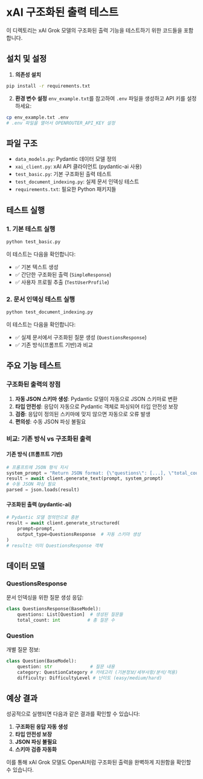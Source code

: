 # xAI 구조화된 출력 테스트

이 디렉토리는 xAI Grok 모델의 구조화된 출력 기능을 테스트하기 위한 코드들을 포함합니다.

## 설치 및 설정

1. **의존성 설치**
```bash
pip install -r requirements.txt
```

2. **환경 변수 설정**
`env_example.txt`를 참고하여 `.env` 파일을 생성하고 API 키를 설정하세요:
```bash
cp env_example.txt .env
# .env 파일을 열어서 OPENROUTER_API_KEY 설정
```

## 파일 구조

- `data_models.py`: Pydantic 데이터 모델 정의
- `xai_client.py`: xAI API 클라이언트 (pydantic-ai 사용)
- `test_basic.py`: 기본 구조화된 출력 테스트
- `test_document_indexing.py`: 실제 문서 인덱싱 테스트
- `requirements.txt`: 필요한 Python 패키지들

## 테스트 실행

### 1. 기본 테스트 실행
```bash
python test_basic.py
```

이 테스트는 다음을 확인합니다:
- ✅ 기본 텍스트 생성
- ✅ 간단한 구조화된 출력 (`SimpleResponse`)
- ✅ 사용자 프로필 추출 (`TestUserProfile`)

### 2. 문서 인덱싱 테스트 실행
```bash
python test_document_indexing.py
```

이 테스트는 다음을 확인합니다:
- ✅ 실제 문서에서 구조화된 질문 생성 (`QuestionsResponse`)
- ✅ 기존 방식(프롬프트 기반)과 비교

## 주요 기능 테스트

### 구조화된 출력의 장점
1. **자동 JSON 스키마 생성**: Pydantic 모델이 자동으로 JSON 스키마로 변환
2. **타입 안전성**: 응답이 자동으로 Pydantic 객체로 파싱되어 타입 안전성 보장
3. **검증**: 응답이 정의된 스키마에 맞지 않으면 자동으로 오류 발생
4. **편의성**: 수동 JSON 파싱 불필요

### 비교: 기존 방식 vs 구조화된 출력

#### 기존 방식 (프롬프트 기반)
```python
# 프롬프트에 JSON 형식 지시
system_prompt = "Return JSON format: {\"questions\": [...], \"total_count\": 5}"
result = await client.generate_text(prompt, system_prompt)
# 수동 JSON 파싱 필요
parsed = json.loads(result)
```

#### 구조화된 출력 (pydantic-ai)
```python
# Pydantic 모델 정의만으로 충분
result = await client.generate_structured(
    prompt=prompt,
    output_type=QuestionsResponse  # 자동 스키마 생성
)
# result는 이미 QuestionsResponse 객체
```

## 데이터 모델

### QuestionsResponse
문서 인덱싱을 위한 질문 생성 응답:
```python
class QuestionsResponse(BaseModel):
    questions: List[Question]  # 생성된 질문들
    total_count: int          # 총 질문 수
```

### Question
개별 질문 정보:
```python
class Question(BaseModel):
    question: str              # 질문 내용
    category: QuestionCategory # 카테고리 (기본정보/세부사항/분석/적용)
    difficulty: DifficultyLevel # 난이도 (easy/medium/hard)
```

## 예상 결과

성공적으로 실행되면 다음과 같은 결과를 확인할 수 있습니다:

1. **구조화된 응답 자동 생성**
2. **타입 안전성 보장**
3. **JSON 파싱 불필요**
4. **스키마 검증 자동화**

이를 통해 xAI Grok 모델도 OpenAI처럼 구조화된 출력을 완벽하게 지원함을 확인할 수 있습니다.